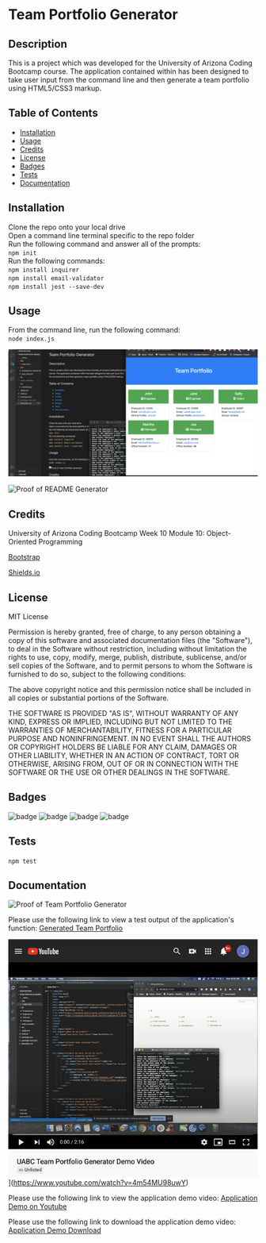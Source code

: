 # Team Portfolio Generator

## Description 

This is a project which was developed for the University of Arizona Coding Bootcamp course. The application contained within has been designed to take user input from the command line and then generate a team portfolio using HTML5/CSS3 markup. 


## Table of Contents 

* [Installation](#installation)
* [Usage](#usage)
* [Credits](#credits)
* [License](#license)
* [Badges](#badges)
* [Tests](#tests)
* [Documentation](#documentation)


## Installation

Clone the repo onto your local drive   
Open a command line terminal specific to the repo folder    
Run the following command and answer all of the prompts:    
`npm init`   
Run the following commands:   
`npm install inquirer`   
`npm install email-validator`   
`npm install jest --save-dev`   


## Usage 

From the command line, run the following command:   
`node index.js`

![Proof of Team Portfolio Generator](doc/team-portfolio-generator-still.png?raw=true "Team Portfolio Generator Still")

![Proof of README Generator](doc/readme_gen_still.png?raw=true "README Generator Still")

## Credits

University of Arizona Coding Bootcamp Week 10 Module 10: Object-Oriented Programming

[Bootstrap](https://getbootstrap.com/)

[Shields.io](https://shields.io/)


## License

MIT License

Permission is hereby granted, free of charge, to any person obtaining a copy
of this software and associated documentation files (the "Software"), to deal
in the Software without restriction, including without limitation the rights
to use, copy, modify, merge, publish, distribute, sublicense, and/or sell
copies of the Software, and to permit persons to whom the Software is
furnished to do so, subject to the following conditions:

The above copyright notice and this permission notice shall be included in all
copies or substantial portions of the Software.

THE SOFTWARE IS PROVIDED "AS IS", WITHOUT WARRANTY OF ANY KIND, EXPRESS OR
IMPLIED, INCLUDING BUT NOT LIMITED TO THE WARRANTIES OF MERCHANTABILITY,
FITNESS FOR A PARTICULAR PURPOSE AND NONINFRINGEMENT. IN NO EVENT SHALL THE
AUTHORS OR COPYRIGHT HOLDERS BE LIABLE FOR ANY CLAIM, DAMAGES OR OTHER
LIABILITY, WHETHER IN AN ACTION OF CONTRACT, TORT OR OTHERWISE, ARISING FROM,
OUT OF OR IN CONNECTION WITH THE SOFTWARE OR THE USE OR OTHER DEALINGS IN THE
SOFTWARE.


## Badges

![badge](https://img.shields.io/badge/Javascript-brightgreen)
![badge](https://img.shields.io/badge/jQuery-blue) 
![badge](https://img.shields.io/badge/node.js-lightgrey)
![badge](https://img.shields.io/badge/inquirer-red)

## Tests
 
`npm test`

## Documentation

![Proof of Team Portfolio Generator](doc/team-portfolio-generator-gif.gif "README Generator GIF")

Please use the following link to view a test output of the application's function: [Generated Team Portfolio](dist/index.html "Team Portfolio Generator Test Output")

![Watch the video](doc/youtube-preview.png)](https://www.youtube.com/watch?v=4m54MU98uwY)

Please use the following link to view the application demo video: [Application Demo on Youtube](https://www.youtube.com/watch?v=4m54MU98uwY "Team Portfolio Generator Video")

Please use the following link to download the application demo video: [Application Demo Download](doc/team-portfolio-generator.mp4 "Team Portfolio Generator Video")



